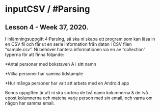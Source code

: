 # inputCSV / #Parsing

Lesson 4 - Week 37, 2020.
---
I inlämningsuppgift 4:Parsing, så ska ni skapa ett program som kan läsa in en CSV fil 
och får ut en serie information från datan i CSV filen “sample.csv”.
Ni behöver hantera informationen via en av “collection” typerna för att finna följande:


*Antal personer med bokstaven A i sitt namn

*Vilka personer har samma tidstample

*Hur många personer har valt att arbeta med en Android app


Bonus uppgiften är att ni ska sortera de två namn kolumnerna 
& de två epost kolumnerna och matcha varje person med sin email, och varna om någon har samma email.

